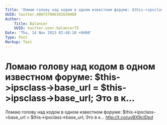 ```yaml
---
Title: 'Ломаю голову над кодом в одном известном форуме: $this->ipsclass->base_url = $this->ipsclass->base_url; Это в к...'
UUID: twitter.400757006392639488
Author:
    Title: Balancer
    UUID: twitter.user.balancer73
Date: 'Thu, 14 Nov 2013 02:48:10 +0400'
Type: Post
Markup: Text
---
```


# Ломаю голову над кодом в одном известном форуме: $this->ipsclass->base_url = $this->ipsclass->base_url; Это в к...

Ломаю голову над кодом в одном известном форуме:
$this->ipsclass->base_url = $this->ipsclass->base_url; Это в
к... http://t.co/uvBX9cIDpd